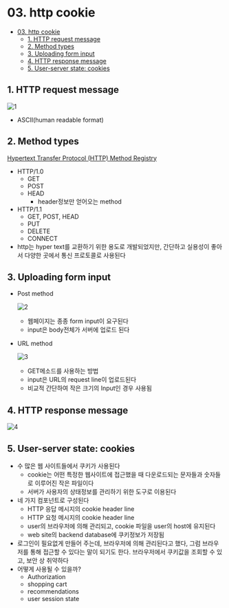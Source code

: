 # 03. http cookie

<!--ts-->

- [03. http cookie](#03-http-cookie)
  - [1. HTTP request message](#1-http-request-message)
  - [2. Method types](#2-method-types)
  - [3. Uploading form input](#3-uploading-form-input)
  - [4. HTTP response message](#4-http-response-message)
  - [5. User-server state: cookies](#5-user-server-state-cookies)

<!-- Created by https://github.com/ekalinin/github-markdown-toc -->
<!-- Added by: sungminyou, at: 2022년 7월  6일 수요일 10시 27분 15초 KST -->

<!--te-->

## 1. HTTP request message

![1](https://user-images.githubusercontent.com/48282185/177447752-6e27bd56-0ba7-4c11-9bfe-d315d5394ec3.png)

- ASCII(human readable format)

## 2. Method types

[Hypertext Transfer Protocol (HTTP) Method Registry](https://www.iana.org/assignments/http-methods/http-methods.xhtml)

- HTTP/1.0
  - GET
  - POST
  - HEAD
    - header정보만 얻어오는 method
- HTTP/1.1
  - GET, POST, HEAD
  - PUT
  - DELETE
  - CONNECT
- http는 hyper text를 교환하기 위한 용도로 개발되었지만, 간단하고 실용성이 좋아서 다양한 곳에서 통신 프로토콜로 사용된다

## 3. Uploading form input

- Post method

  ![2](https://user-images.githubusercontent.com/48282185/177447750-2b3cbeab-a238-40d0-b142-92ff72ae1676.png)

  - 웹페이지는 종종 form input이 요구된다
  - input은 body전체가 서버에 업로드 된다

- URL method

  ![3](https://user-images.githubusercontent.com/48282185/177447748-fc210768-1029-43ad-b006-6a975f237447.png)

  - GET메소드를 사용하는 방법
  - input은 URL의 request line이 업로드된다
  - 비교적 간단하여 작은 크기의 Input인 경우 사용됨

## 4. HTTP response message

![4](https://user-images.githubusercontent.com/48282185/177447735-93587b26-391b-4651-a6e6-1c3860dd1a8f.png)

## 5. User-server state: cookies

- 수 많은 웹 사이트들에서 쿠키가 사용된다
  - cookie는 어떤 특정한 웹사이트에 접근했을 때 다운로드되는 문자들과 숫자들로 이루어진 작은 파일이다
  - 서버가 사용자의 상태정보를 관리하기 위한 도구로 이용된다
- 네 가지 컴포넌트로 구성된다
  - HTTP 응답 메시지의 cookie header line
  - HTTP 요청 메시지의 cookie header line
  - user의 브라우저에 의해 관리되고, cookie 파일을 user의 host에 유지된다
  - web site의 backend database에 쿠키정보가 저장됨
- 로그인이 필요없게 만들어 주는데, 브라우저에 의해 관리된다고 했다, 그럼 브라우저를 통해 접근할 수 있다는 말이 되기도 한다. 브라우저에서 쿠키값을 조회할 수 있고, 보안 상 취약하다
- 어떻게 사용될 수 있을까?
  - Authorization
  - shopping cart
  - recommendations
  - user session state
